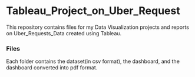 # Tableau_Project_on_Uber_Request

This repository contains files for my Data Visualization projects and reports on Uber_Requests_Data created using Tableau.

### Files

Each folder contains the dataset(in csv format), the dashboard, and the dashboard converted into pdf format.

